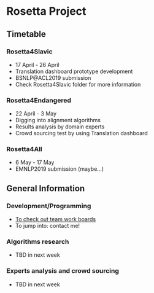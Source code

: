 # Rosetta Project
## Timetable
### Rosetta4Slavic
- 17 April - 26 April
- Translation dashboard prototype development
- BSNLP@ACL2019 submission
- Check Rosetta4Slavic folder for more information
### Rosetta4Endangered
- 22 April - 3 May
- Digging into alignment algorithms
- Results analysis by domain experts
- Crowd sourcing test by using Translation dashboard
### Rosetta4All
- 6 May - 17 May
- EMNLP2019 submission (maybe...)
## General Information
### Development/Programming
- [To check out team work boards](https://trello.com/hackersrosetta/home)
- To jump into: contact me!
### Algorithms research
- TBD in next week
### Experts analysis and crowd sourcing
- TBD in next week